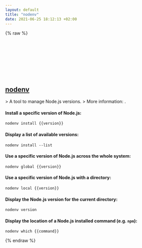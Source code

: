 ```yaml
---
layout: default
title: "nodenv"
date: 2021-06-25 18:12:13 +02:00
---
```

{% raw %}
<h2 id="nodenv">
  <a href="/en/common/nodenv.html">nodenv</a> <a href="#nodenv"><svg class="icon">
    <use href="/assets/images/unicode_sprite.svg#link" />
  </svg></a>
</h2>
> A tool to manage Node.js versions.
> More information: <https://github.com/nodenv/nodenv>.

#### Install a specific version of Node.js:
```shell
nodenv install {{version}}
```
#### Display a list of available versions:
```shell
nodenv install --list
```
#### Use a specific version of Node.js across the whole system:
```shell
nodenv global {{version}}
```
#### Use a specific version of Node.js with a directory:
```shell
nodenv local {{version}}
```
#### Display the Node.js version for the current directory:
```shell
nodenv version
```
#### Display the location of a Node.js installed command (e.g. `npm`):
```shell
nodenv which {{command}}
```
{% endraw %}